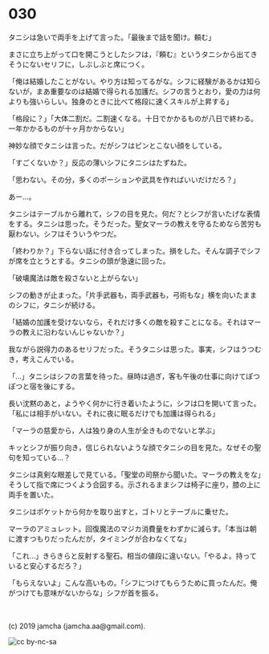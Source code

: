 

# 030

タニシは急いで両手を上げて言った。「最後まで話を聞け。頼む」

まさに立ち上がって口を開こうとしたシフは，『頼む』というタニシから出てきそうにないセリフに，しぶしぶと席につく。

「俺は結婚したことがない。やり方は知ってるがな。シフに経験があるかは知らないが，まあ重要なのは結婚で得られる加護だ。シフの言うとおり，愛の力は何よりも強いらしい。独身のときに比べて格段に速くスキルが上昇する」

「格段に？」「大体二割だ。二割速くなる。十日でかかるものが八日で終わる。一年かかるものが十ヶ月かからない」

神妙な顔でタニシは言った。だがシフはピンとこない顔をしている。

「すごくないか？」反応の薄いシフにタニシはたずねた。

「思わない。その分，多くのポーションや武具を作ればいいだけだろ？」

あー…。

タニシはテーブルから離れて，シフの目を見た。何だ？とシフが言いたげな表情をする。タニシは思った。そうだった。聖女マーラの教えを守るためなら苦労も厭わない。シフはそういうやつだ。

「終わりか？」下らない話に付き合ってしまった。損をした。そんな調子でシフが席を立とうとする。タニシの頭が急速に回った。

「破壊魔法は敵を殺さないと上がらない」

シフの動きが止まった。「片手武器も，両手武器も，弓術もな」横を向いたままのシフに，タニシが続ける。

「結婚の加護を受けないなら，それだけ多くの敵を殺すことになる。それはマーラの教えに沿わないんじゃないか？」

我ながら説得力のあるセリフだった。そうタニシは思った。事実，シフはうつむき，考えこんでいる。

「…」タニシはシフの言葉を待った。昼時は過ぎ，客も午後の仕事に向けてぽつぽつと宿を後にする。

長い沈黙のあと，ようやく何かに行き着いたように，シフは口を開いて言った。「私には相手がいない。それに夜に眠るだけでも加護は得られる」

「マーラの慈愛から，人は独り身の人生が全きものでないと学ぶ」

キッとシフが振り向き，信じられないような顔でタニシの目を見た。なぜその聖句を知っている…？

タニシは真剣な眼差しで見ている。「聖堂の司祭から聞いた。マーラの教えをな」そうして指で席につくよう合図する。示されるままシフは椅子に座り，膝の上に両手を置いた。

タニシはポケットから何かを取り出すと，ゴトリとテーブルに乗せた。

マーラのアミュレット。回復魔法のマジカ消費量をわずかに減らす。「本当は朝に渡すつもりだったんだが，タイミングが合わなくてな」

「これ…」きらきらと反射する聖石。相当の値段に違いない。「やるよ。持っていると安心するだろ？」

「もらえないよ」こんな高いもの。「シフにつけてもらうために買ったんだ。俺がつけても意味がないからな」シフが首を振る。

<br>
<br>
(c) 2019 jamcha (jamcha.aa@gmail.com).

![cc by-nc-sa](https://i.creativecommons.org/l/by-nc-sa/4.0/88x31.png)

